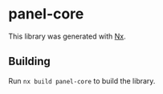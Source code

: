 # panel-core

This library was generated with [Nx](https://nx.dev).

## Building

Run `nx build panel-core` to build the library.
